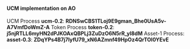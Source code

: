 #### UCM implementation on AO

UCM Process **ucm-0.2**: **RDNSwCBS1TLoj9E9gman_Bhe0UsA5v-A7VmfDoWmZ-A**
Token Process **token-0.2**: **j5njRTLL6myHN2dPJKOAxQBPLj3ZuDzO6N5rR_yl8dM**
Asset-1 Process: **asset-0.3**: **ZDqYPs4B7j7lyfU79_xN6AZmnf49HpOz4QrTOl0YEvE**

